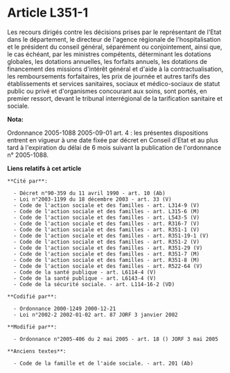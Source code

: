 # Article L351-1

Les recours dirigés contre les décisions prises par le représentant de l'Etat dans le département, le directeur de l'agence
régionale de l'hospitalisation et le président du conseil général, séparément ou conjointement, ainsi que, le cas échéant,
par les ministres compétents, déterminant les dotations globales, les dotations annuelles, les forfaits annuels, les
dotations de financement des missions d'intérêt général et d'aide à la contractualisation, les remboursements forfaitaires,
les prix de journée et autres tarifs des établissements et services sanitaires, sociaux et médico-sociaux de statut public ou
privé et d'organismes concourant aux soins, sont portés, en premier ressort, devant le tribunal interrégional de la
tarification sanitaire et sociale.

**Nota:**

Ordonnance 2005-1088 2005-09-01 art. 4 : les présentes dispositions entrent en vigueur à une date fixée par décret en Conseil
d'Etat et au plus tard à l'expiration du délai de 6 mois suivant la publication de l'ordonnance n° 2005-1088.

**Liens relatifs à cet article**

	**Cité par**:

	  - Décret n°90-359 du 11 avril 1990 - art. 10 (Ab)
	  - Loi n°2003-1199 du 18 décembre 2003 - art. 33 (V)
	  - Code de l'action sociale et des familles - art. L314-9 (V)
	  - Code de l'action sociale et des familles - art. L315-6 (M)
	  - Code de l'action sociale et des familles - art. L543-5 (V)
	  - Code de l'action sociale et des familles - art. R316-7 (V)
	  - Code de l'action sociale et des familles - art. R351-1 (V)
	  - Code de l'action sociale et des familles - art. R351-19-1 (V)
	  - Code de l'action sociale et des familles - art. R351-2 (V)
	  - Code de l'action sociale et des familles - art. R351-29 (V)
	  - Code de l'action sociale et des familles - art. R351-7 (M)
	  - Code de l'action sociale et des familles - art. R351-8 (M)
	  - Code de l'action sociale et des familles - art. R522-64 (V)
	  - Code de la santé publique - art. L6114-4 (V)
	  - Code de la santé publique - art. L6143-4 (V)
	  - Code de la sécurité sociale. - art. L114-16-2 (VD)

	**Codifié par**:

	  - Ordonnance 2000-1249 2000-12-21
	  - Loi n°2002-2 2002-01-02 art. 87 JORF 3 janvier 2002

	**Modifié par**:

	  - Ordonnance n°2005-406 du 2 mai 2005 - art. 18 () JORF 3 mai 2005

	**Anciens textes**:

	  - Code de la famille et de l'aide sociale. - art. 201 (Ab)
